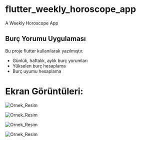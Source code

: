 # flutter_weekly_horoscope_app

A Weekly Horoscope App

## Burç Yorumu Uygulaması

Bu proje flutter kullanılarak yazılmıştır.

- Günlük, haftalık, aylık burç yorumları
- Yükselen burç hesaplama 
- Burç uyumu hesaplama

# Ekran Görüntüleri:

![Ornek_Resim](http://qnimate.com/wp-content/uploads/2014/03/images2.jpg)

![Ornek_Resim](http://qnimate.com/wp-content/uploads/2014/03/images2.jpg)

![Ornek_Resim](http://qnimate.com/wp-content/uploads/2014/03/images2.jpg)

![Ornek_Resim](http://qnimate.com/wp-content/uploads/2014/03/images2.jpg)
